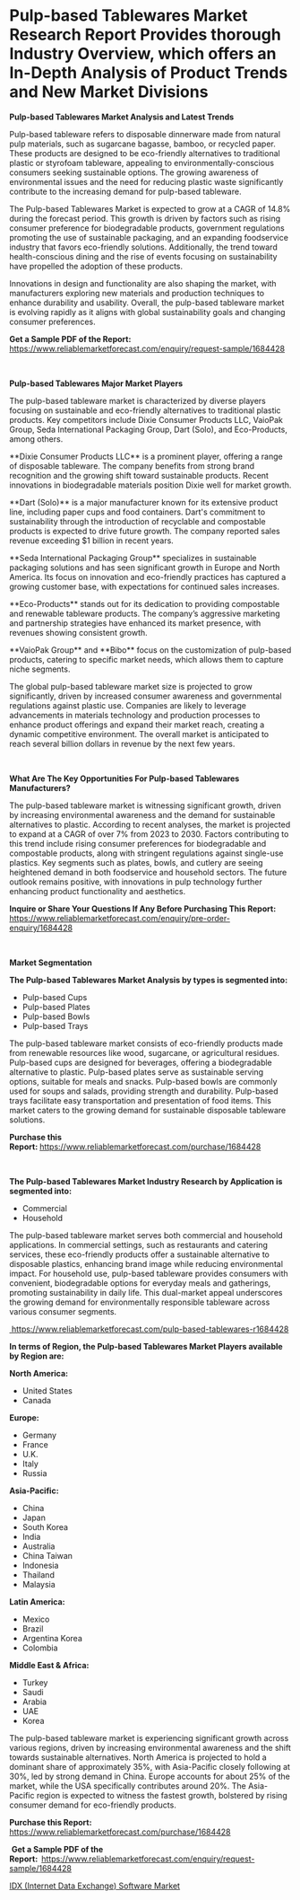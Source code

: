 <p><h1>Pulp-based Tablewares Market Research Report Provides thorough Industry Overview, which offers an In-Depth Analysis of Product Trends and New Market Divisions</h1></p><p><strong>Pulp-based Tablewares Market Analysis and Latest Trends</strong></p>
<p><p>Pulp-based tableware refers to disposable dinnerware made from natural pulp materials, such as sugarcane bagasse, bamboo, or recycled paper. These products are designed to be eco-friendly alternatives to traditional plastic or styrofoam tableware, appealing to environmentally-conscious consumers seeking sustainable options. The growing awareness of environmental issues and the need for reducing plastic waste significantly contribute to the increasing demand for pulp-based tableware.</p><p>The Pulp-based Tablewares Market is expected to grow at a CAGR of 14.8% during the forecast period. This growth is driven by factors such as rising consumer preference for biodegradable products, government regulations promoting the use of sustainable packaging, and an expanding foodservice industry that favors eco-friendly solutions. Additionally, the trend toward health-conscious dining and the rise of events focusing on sustainability have propelled the adoption of these products.</p><p>Innovations in design and functionality are also shaping the market, with manufacturers exploring new materials and production techniques to enhance durability and usability. Overall, the pulp-based tableware market is evolving rapidly as it aligns with global sustainability goals and changing consumer preferences.</p></p>
<p><strong>Get a Sample PDF of the Report:&nbsp;</strong> <a href="https://www.reliablemarketforecast.com/enquiry/request-sample/1684428?utm_campaign=1674&utm_medium=2&utm_source=Github&utm_content=ia&utm_term=30122024&utm_id=pulp-based-tablewares">https://www.reliablemarketforecast.com/enquiry/request-sample/1684428</a></p>
<p>&nbsp;</p>
<p><strong>Pulp-based Tablewares Major Market Players</strong></p>
<p><p>The pulp-based tableware market is characterized by diverse players focusing on sustainable and eco-friendly alternatives to traditional plastic products. Key competitors include Dixie Consumer Products LLC, VaioPak Group, Seda International Packaging Group, Dart (Solo), and Eco-Products, among others.</p><p>**Dixie Consumer Products LLC** is a prominent player, offering a range of disposable tableware. The company benefits from strong brand recognition and the growing shift toward sustainable products. Recent innovations in biodegradable materials position Dixie well for market growth.</p><p>**Dart (Solo)** is a major manufacturer known for its extensive product line, including paper cups and food containers. Dart's commitment to sustainability through the introduction of recyclable and compostable products is expected to drive future growth. The company reported sales revenue exceeding $1 billion in recent years.</p><p>**Seda International Packaging Group** specializes in sustainable packaging solutions and has seen significant growth in Europe and North America. Its focus on innovation and eco-friendly practices has captured a growing customer base, with expectations for continued sales increases.</p><p>**Eco-Products** stands out for its dedication to providing compostable and renewable tableware products. The company’s aggressive marketing and partnership strategies have enhanced its market presence, with revenues showing consistent growth.</p><p>**VaioPak Group** and **Bibo** focus on the customization of pulp-based products, catering to specific market needs, which allows them to capture niche segments.</p><p>The global pulp-based tableware market size is projected to grow significantly, driven by increased consumer awareness and governmental regulations against plastic use. Companies are likely to leverage advancements in materials technology and production processes to enhance product offerings and expand their market reach, creating a dynamic competitive environment. The overall market is anticipated to reach several billion dollars in revenue by the next few years.</p></p>
<p>&nbsp;</p>
<p><strong>What Are The Key Opportunities For Pulp-based Tablewares Manufacturers?</strong></p>
<p><p>The pulp-based tableware market is witnessing significant growth, driven by increasing environmental awareness and the demand for sustainable alternatives to plastic. According to recent analyses, the market is projected to expand at a CAGR of over 7% from 2023 to 2030. Factors contributing to this trend include rising consumer preferences for biodegradable and compostable products, along with stringent regulations against single-use plastics. Key segments such as plates, bowls, and cutlery are seeing heightened demand in both foodservice and household sectors. The future outlook remains positive, with innovations in pulp technology further enhancing product functionality and aesthetics.</p></p>
<p><strong>Inquire or Share Your Questions If Any Before Purchasing This Report:</strong> <a href="https://www.reliablemarketforecast.com/enquiry/pre-order-enquiry/1684428?utm_campaign=1674&utm_medium=2&utm_source=Github&utm_content=ia&utm_term=30122024&utm_id=pulp-based-tablewares">https://www.reliablemarketforecast.com/enquiry/pre-order-enquiry/1684428</a></p>
<p>&nbsp;</p>
<p><strong>Market Segmentation</strong></p>
<p><strong>The Pulp-based Tablewares Market Analysis by types is segmented into:</strong></p>
<p><ul><li>Pulp-based Cups</li><li>Pulp-based Plates</li><li>Pulp-based Bowls</li><li>Pulp-based Trays</li></ul></p>
<p><p>The pulp-based tableware market consists of eco-friendly products made from renewable resources like wood, sugarcane, or agricultural residues. Pulp-based cups are designed for beverages, offering a biodegradable alternative to plastic. Pulp-based plates serve as sustainable serving options, suitable for meals and snacks. Pulp-based bowls are commonly used for soups and salads, providing strength and durability. Pulp-based trays facilitate easy transportation and presentation of food items. This market caters to the growing demand for sustainable disposable tableware solutions.</p></p>
<p><strong>Purchase this Report:&nbsp;</strong><a href="https://www.reliablemarketforecast.com/purchase/1684428?utm_campaign=1674&utm_medium=2&utm_source=Github&utm_content=ia&utm_term=30122024&utm_id=pulp-based-tablewares">https://www.reliablemarketforecast.com/purchase/1684428</a></p>
<p>&nbsp;</p>
<p><strong>The Pulp-based Tablewares Market Industry Research by Application is segmented into:</strong></p>
<p><ul><li>Commercial</li><li>Household</li></ul></p>
<p><p>The pulp-based tableware market serves both commercial and household applications. In commercial settings, such as restaurants and catering services, these eco-friendly products offer a sustainable alternative to disposable plastics, enhancing brand image while reducing environmental impact. For household use, pulp-based tableware provides consumers with convenient, biodegradable options for everyday meals and gatherings, promoting sustainability in daily life. This dual-market appeal underscores the growing demand for environmentally responsible tableware across various consumer segments.</p></p>
<p><a href="https://www.reliablemarketforecast.com/pulp-based-tablewares-r1684428?utm_campaign=1674&utm_medium=2&utm_source=Github&utm_content=ia&utm_term=30122024&utm_id=pulp-based-tablewares">&nbsp;https://www.reliablemarketforecast.com/pulp-based-tablewares-r1684428</a></p>
<p><strong>In terms of Region, the Pulp-based Tablewares Market Players available by Region are:</strong></p>
<p>
    <p> <strong> North America: </strong>
        <ul>
            <li>United States</li>
            <li>Canada</li>
        </ul>
        </p> 
    <p> <strong> Europe: </strong>
        <ul>
            <li>Germany</li>
            <li>France</li>
            <li>U.K.</li>
            <li>Italy</li>
            <li>Russia</li>
        </ul>
        </p> 
    <p> <strong> Asia-Pacific: </strong>
        <ul>
            <li>China</li>
            <li>Japan</li>
            <li>South Korea</li>
            <li>India</li>
            <li>Australia</li>
            <li>China Taiwan</li>
            <li>Indonesia</li>
            <li>Thailand</li>
            <li>Malaysia</li>
        </ul>
        </p> 
    <p> <strong> Latin America: </strong>
        <ul>
            <li>Mexico</li>
            <li>Brazil</li>
            <li>Argentina Korea</li>
            <li>Colombia</li>
        </ul>
        </p> 
    <p> <strong> Middle East & Africa: </strong>
        <ul>
            <li>Turkey</li>
            <li>Saudi</li>
            <li>Arabia</li>
            <li>UAE</li>
            <li>Korea</li>
        </ul>
    </p>
    </p>
<p><p>The pulp-based tableware market is experiencing significant growth across various regions, driven by increasing environmental awareness and the shift towards sustainable alternatives. North America is projected to hold a dominant share of approximately 35%, with Asia-Pacific closely following at 30%, led by strong demand in China. Europe accounts for about 25% of the market, while the USA specifically contributes around 20%. The Asia-Pacific region is expected to witness the fastest growth, bolstered by rising consumer demand for eco-friendly products.</p></p>
<p><strong>Purchase this Report: </strong><a href="https://www.reliablemarketforecast.com/purchase/1684428?utm_campaign=1674&utm_medium=2&utm_source=Github&utm_content=ia&utm_term=30122024&utm_id=pulp-based-tablewares">https://www.reliablemarketforecast.com/purchase/1684428</a></p>
<p>&nbsp;<strong>Get a Sample PDF of the Report:&nbsp;&nbsp;</strong><a href="https://www.reliablemarketforecast.com/enquiry/request-sample/1684428?utm_campaign=1674&utm_medium=2&utm_source=Github&utm_content=ia&utm_term=30122024&utm_id=pulp-based-tablewares">https://www.reliablemarketforecast.com/enquiry/request-sample/1684428</a></p>
<p><strong></strong></p>
<p><p><a href="https://github.com/willjis/Market-Research-Report-List-1/blob/main/idx-internet-data-exchange-software-market.md?utm_campaign=1674&utm_medium=2&utm_source=Github&utm_content=ia&utm_term=30122024&utm_id=pulp-based-tablewares">IDX (Internet Data Exchange) Software Market</a></p></p>